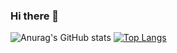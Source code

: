### Hi there 👋
![Anurag's GitHub stats](https://github-readme-stats.vercel.app/api?username=mzmuping&show_icons=truel&layout=compact)
[![Top Langs](https://github-readme-stats.vercel.app/api/top-langs/?username=mzmuping&layout=compact)](https://github.com/anuraghazra/github-readme-stats)

<!--
**mzmuping/mzmuping** is a ✨ _special_ ✨ repository because its `README.md` (this file) appears on your GitHub profile.

Here are some ideas to get you started:

- 🔭 I’m currently working on ...
- 🌱 I’m currently learning ...
- 👯 I’m looking to collaborate on ...
- 🤔 I’m looking for help with ...
- 💬 Ask me about ...
- 📫 How to reach me: ...
- 😄 Pronouns: ...
- ⚡ Fun fact: ...
-->
